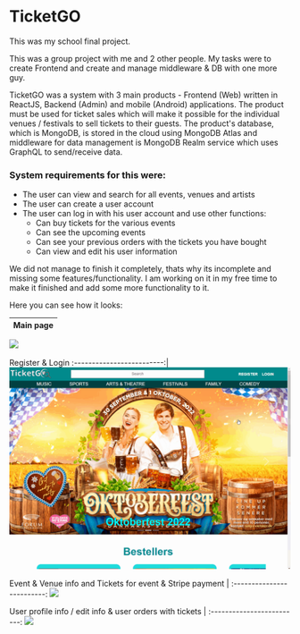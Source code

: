 # TicketGO

This was my school final project.

This was a group project with me and 2 other people. My tasks were to create Frontend and create and manage middleware & DB with one more guy.</br>

TicketGO was a system with 3 main products - Frontend (Web) written in ReactJS, Backend (Admin) and mobile (Android) applications. The product must be used for ticket sales which will make it possible for the individual venues / festivals to sell tickets to their guests. The product's database, which is MongoDB, is stored in the cloud using MongoDB Atlas and middleware for data management is MongoDB Realm service which uses GraphQL to send/receive data.

### System requirements for this were: </br>

* The user can view and search for all events, venues and artists
* The user can create a user account
* The user can log in with his user account and use other functions:
  * Can buy tickets for the various events
  * Can see the upcoming events
  * Can see your previous orders with the tickets you have bought
  * Can view and edit his user information

We did not manage to finish it completely, thats why its incomplete and missing some features/functionality. I am working on it in my free time to make it finished and add some more functionality to it.


Here you can see how it looks:

Main page           |  
:-------------------------:|
![](https://github.com/DainisM/Screenshots/blob/master/TicketGO_1.gif)    

Register & Login
:-------------------------:|
![](https://github.com/DainisM/Screenshots/blob/master/TicketGO_2.gif)

Event & Venue info and Tickets for event & Stripe payment          |
:-------------------------:
![](https://github.com/DainisM/Screenshots/blob/master/TicketGO_3.gif)  

User profile info / edit info & user orders with tickets        |
:-------------------------:
![](https://github.com/DainisM/Screenshots/blob/master/TicketGO_4.gif)  
